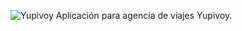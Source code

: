 ![Yupivoy](http://yupivoy.com/images/logo-yupivoy-centro.png)
Aplicación para agencia de viajes Yupivoy.
